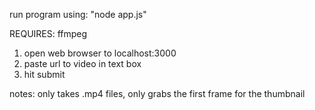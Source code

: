 run program using: "node app.js"

REQUIRES: ffmpeg

1) open web browser to localhost:3000
2) paste url to video in text box
3) hit submit

notes:
  only takes .mp4 files, 
  only grabs the first frame for the thumbnail
